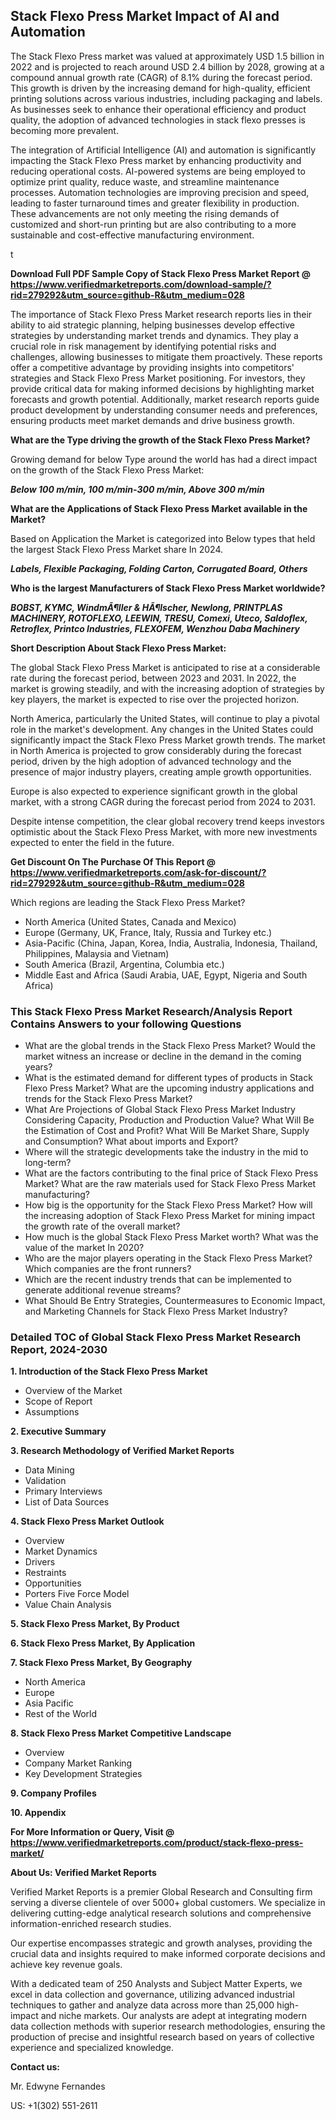 <h2>Stack Flexo Press Market Impact of AI and Automation</h2><p>The Stack Flexo Press market was valued at approximately USD 1.5 billion in 2022 and is projected to reach around USD 2.4 billion by 2028, growing at a compound annual growth rate (CAGR) of 8.1% during the forecast period. This growth is driven by the increasing demand for high-quality, efficient printing solutions across various industries, including packaging and labels. As businesses seek to enhance their operational efficiency and product quality, the adoption of advanced technologies in stack flexo presses is becoming more prevalent.</p><p>The integration of Artificial Intelligence (AI) and automation is significantly impacting the Stack Flexo Press market by enhancing productivity and reducing operational costs. AI-powered systems are being employed to optimize print quality, reduce waste, and streamline maintenance processes. Automation technologies are improving precision and speed, leading to faster turnaround times and greater flexibility in production. These advancements are not only meeting the rising demands of customized and short-run printing but are also contributing to a more sustainable and cost-effective manufacturing environment.</p>t</p><p id="" class=""><strong>Download Full PDF Sample Copy of Stack Flexo Press Market Report @ <a href="https://www.verifiedmarketreports.com/download-sample/?rid=279292&utm_source=github-R&utm_medium=028" target="_blank">https://www.verifiedmarketreports.com/download-sample/?rid=279292&utm_source=github-R&utm_medium=028</a></strong></p><p>The importance of&nbsp;Stack Flexo Press Market research reports lies in their ability to aid strategic planning, helping businesses develop effective strategies by understanding market trends and dynamics. They play a crucial role in risk management by identifying potential risks and challenges, allowing businesses to mitigate them proactively. These reports offer a competitive advantage by providing insights into competitors' strategies and Stack Flexo Press Market positioning. For investors, they provide critical data for making informed decisions by highlighting market forecasts and growth potential. Additionally, market research reports guide product development by understanding consumer needs and preferences, ensuring products meet market demands and drive business growth.</p><p><strong>What are the&nbsp;Type driving the growth of the Stack Flexo Press Market?</strong></p><p id="" class="">Growing demand for below Type around the world has had a direct impact on the growth of the Stack Flexo Press Market:</p><em><strong>Below 100 m/min, 100 m/min-300 m/min, Above 300 m/min</strong></em></p><strong>What are the&nbsp;Applications&nbsp;of Stack Flexo Press Market available in the Market?</strong></p><p id="" class="">Based on Application the Market is categorized into Below types that held the largest Stack Flexo Press Market share In 2024.</p><em><strong>Labels, Flexible Packaging, Folding Carton, Corrugated Board, Others</strong></em></p><strong>Who is the largest Manufacturers of Stack Flexo Press Market worldwide?</strong></p><p><em><strong>BOBST, KYMC, WindmÃ¶ller & HÃ¶lscher, Newlong, PRINTPLAS MACHINERY, ROTOFLEXO, LEEWIN, TRESU, Comexi, Uteco, Saldoflex, Retroflex, Printco Industries, FLEXOFEM, Wenzhou Daba Machinery</strong></em></p><p id="" class=""><strong>Short Description About Stack Flexo Press Market:</strong></p><p>The global Stack Flexo Press Market is anticipated to rise at a considerable rate during the forecast period, between 2023 and 2031. In 2022, the market is growing steadily, and with the increasing adoption of strategies by key players, the market is expected to rise over the projected horizon.</p><p>North America, particularly the United States, will continue to play a pivotal role in the market's development. Any changes in the United States could significantly impact the Stack Flexo Press Market growth trends. The market in North America is projected to grow considerably during the forecast period, driven by the high adoption of advanced technology and the presence of major industry players, creating ample growth opportunities.</p><p>Europe is also expected to experience significant growth in the global market, with a strong CAGR during the forecast period from 2024 to 2031.</p><p>Despite intense competition, the clear global recovery trend keeps investors optimistic about the Stack Flexo Press Market, with more new investments expected to enter the field in the future.</p><p id="" class=""><strong>Get Discount On The Purchase Of This Report @ <a href="https://www.verifiedmarketreports.com/ask-for-discount/?rid=279292&utm_source=github-R&utm_medium=028" target="_blank">https://www.verifiedmarketreports.com/ask-for-discount/?rid=279292&utm_source=github-R&utm_medium=028</a></strong></p>Which regions are leading the Stack Flexo Press Market?</p><ul><li>North America (United States, Canada and Mexico)</li><li>Europe (Germany, UK, France, Italy, Russia and Turkey etc.)</li><li>Asia-Pacific (China, Japan, Korea, India, Australia, Indonesia, Thailand, Philippines, Malaysia and Vietnam)</li><li>South America (Brazil, Argentina, Columbia etc.)</li><li>Middle East and Africa (Saudi Arabia, UAE, Egypt, Nigeria and South Africa)</li></ul><h3 id="" class="">This Stack Flexo Press Market Research/Analysis Report Contains Answers to your following Questions</h3><ul><li>What are the global trends in the Stack Flexo Press Market? Would the market witness an increase or decline in the demand in the coming years?</li><li>What is the estimated demand for different types of products in Stack Flexo Press Market? What are the upcoming industry applications and trends for the Stack Flexo Press Market?</li><li>What Are Projections of Global Stack Flexo Press Market Industry Considering Capacity, Production and Production Value? What Will Be the Estimation of Cost and Profit? What Will Be Market Share, Supply and Consumption? What about imports and Export?</li><li>Where will the strategic developments take the industry in the mid to long-term?</li><li>What are the factors contributing to the final price of Stack Flexo Press Market? What are the raw materials used for Stack Flexo Press Market manufacturing?</li><li>How big is the opportunity for the Stack Flexo Press Market? How will the increasing adoption of Stack Flexo Press Market for mining impact the growth rate of the overall market?</li><li>How much is the global Stack Flexo Press Market worth? What was the value of the market In 2020?</li><li>Who are the major players operating in the Stack Flexo Press Market? Which companies are the front runners?</li><li>Which are the recent industry trends that can be implemented to generate additional revenue streams?</li><li>What Should Be Entry Strategies, Countermeasures to Economic Impact, and Marketing Channels for Stack Flexo Press Market Industry?</li></ul><h3 id="" class="">Detailed TOC of Global Stack Flexo Press Market Research Report, 2024-2030</h3><p id="" class=""><strong>1. Introduction of the Stack Flexo Press Market</strong></p><ul><li>Overview of the Market</li><li>Scope of Report</li><li>Assumptions</li></ul><p id="" class=""><strong>2. Executive Summary</strong></p><p id="" class=""><strong>3. Research Methodology of Verified Market Reports</strong></p><ul><li>Data Mining</li><li>Validation</li><li>Primary Interviews</li><li>List of Data Sources</li></ul><p id="" class=""><strong>4. Stack Flexo Press Market Outlook</strong></p><ul><li>Overview</li><li>Market Dynamics</li><li>Drivers</li><li>Restraints</li><li>Opportunities</li><li>Porters Five Force Model</li><li>Value Chain Analysis</li></ul><p id="" class=""><strong>5. Stack Flexo Press Market, By Product</strong></p><p id="" class=""><strong>6. Stack Flexo Press Market, By Application</strong></p><p id="" class=""><strong>7. Stack Flexo Press Market, By Geography</strong></p><ul><li>North America</li><li>Europe</li><li>Asia Pacific</li><li>Rest of the World</li></ul><p id="" class=""><strong>8. Stack Flexo Press Market Competitive Landscape</strong></p><ul><li>Overview</li><li>Company Market Ranking</li><li>Key Development Strategies</li></ul><p id="" class=""><strong>9. Company Profiles</strong></p><p id="" class=""><strong>10. Appendix</strong></p><p id="" class=""><strong>For More Information or Query, Visit @ <a href="https://www.verifiedmarketreports.com/product/stack-flexo-press-market/" target="_blank">https://www.verifiedmarketreports.com/product/stack-flexo-press-market/</a></strong></p><p id="" class=""><strong>About Us: Verified Market Reports</strong></p><p id="" class="">Verified Market Reports is a premier Global Research and Consulting firm serving a diverse clientele of over 5000+ global customers. We specialize in delivering cutting-edge analytical research solutions and comprehensive information-enriched research studies.</p><p id="" class="">Our expertise encompasses strategic and growth analyses, providing the crucial data and insights required to make informed corporate decisions and achieve key revenue goals.</p><p id="" class="">With a dedicated team of 250 Analysts and Subject Matter Experts, we excel in data collection and governance, utilizing advanced industrial techniques to gather and analyze data across more than 25,000 high-impact and niche markets. Our analysts are adept at integrating modern data collection methods with superior research methodologies, ensuring the production of precise and insightful research based on years of collective experience and specialized knowledge.</p><p id="" class=""><strong>Contact us:</strong></p><p id="" class="">Mr. Edwyne Fernandes</p><p id="" class="">US: +1(302) 551-2611</p>